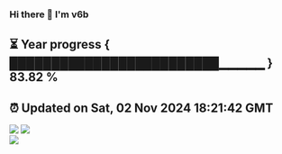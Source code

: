 ### Hi there 👋  I'm v6b  
⏳ Year progress { █████████████████████████▁▁▁▁▁ } 83.82 %
---
⏰ Updated on Sat, 02 Nov 2024 18:21:42 GMT
---
![](https://github-readme-stats.vercel.app/api?username=v6b&bg_color=30,e96443,904e95&title_color=fff&text_color=fff&layout=compact)
![](https://github-readme-stats.vercel.app/api/top-langs/?username=v6b&layout=compact&bg_color=30,e96443,904e95&title_color=fff&text_color=fff)  
![](https://gcore.jsdelivr.net/gh/v6b/v6b@main/assets/github-contribution-grid-snake.svg)

